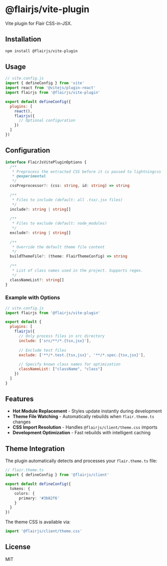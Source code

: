 # @flairjs/vite-plugin

Vite plugin for Flair CSS-in-JSX.

## Installation

```bash
npm install @flairjs/vite-plugin
```

## Usage

```js
// vite.config.js
import { defineConfig } from 'vite'
import react from '@vitejs/plugin-react'
import flairjs from '@flairjs/vite-plugin'

export default defineConfig({
  plugins: [
    react(),
    flairjs({
      // Optional configuration
    })
  ]
})
```

## Configuration

```typescript
interface FlairJsVitePluginOptions {
  /**
   * Preprocess the extracted CSS before it is passed to lightningcss
   * @experimental
   */
  cssPreprocessor?: (css: string, id: string) => string
  
  /**
   * Files to include (default: all .tsx/.jsx files)
   */
  include?: string | string[]
  
  /**
   * Files to exclude (default: node_modules)
   */
  exclude?: string | string[]
  
  /**
   * Override the default theme file content
   */
  buildThemeFile?: (theme: FlairThemeConfig) => string
  
  /**
   * List of class names used in the project. Supports regex.
   */
  classNameList?: string[]
}
```

### Example with Options

```js
// vite.config.js
import flairjs from '@flairjs/vite-plugin'

export default {
  plugins: [
    flairjs({
      // Only process files in src directory
      include: ['src/**/*.{tsx,jsx}'],
      
      // Exclude test files
      exclude: ['**/*.test.{tsx,jsx}', '**/*.spec.{tsx,jsx}'],
      
      // Specify known class names for optimization
      classNameList: ["className", "class"]
    })
  ]
}
```

## Features

- **Hot Module Replacement** - Styles update instantly during development
- **Theme File Watching** - Automatically rebuilds when `flair.theme.ts` changes
- **CSS Import Resolution** - Handles `@flairjs/client/theme.css` imports
- **Development Optimization** - Fast rebuilds with intelligent caching


## Theme Integration

The plugin automatically detects and processes your `flair.theme.ts` file:

```typescript
// flair.theme.ts
import { defineConfig } from '@flairjs/client'

export default defineConfig({
  tokens: {
    colors: {
      primary: '#3b82f6'
    }
  }
})
```

The theme CSS is available via:

```js
import '@flairjs/client/theme.css'
```


## License

MIT
